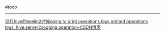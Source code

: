 #todo 


---
[运行hive的beelin2时候going to print operations logs printed operations logs_hive.server2.logging.operation-CSDN博客](https://blog.csdn.net/qq_43688472/article/details/135089463)
